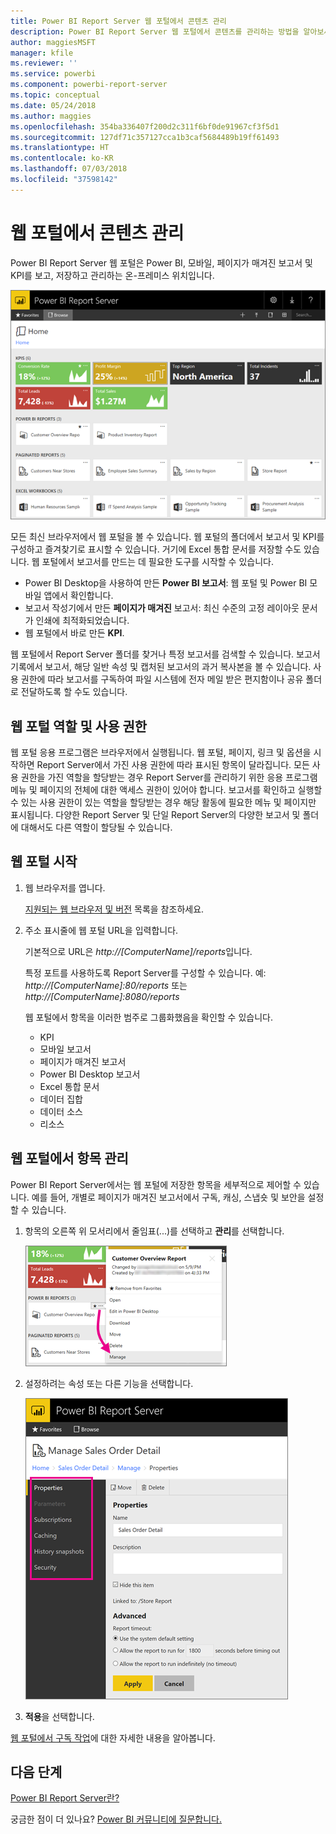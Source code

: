 ```yaml
---
title: Power BI Report Server 웹 포털에서 콘텐츠 관리
description: Power BI Report Server 웹 포털에서 콘텐츠를 관리하는 방법을 알아보세요.
author: maggiesMSFT
manager: kfile
ms.reviewer: ''
ms.service: powerbi
ms.component: powerbi-report-server
ms.topic: conceptual
ms.date: 05/24/2018
ms.author: maggies
ms.openlocfilehash: 354ba336407f200d2c311f6bf0de91967cf3f5d1
ms.sourcegitcommit: 127df71c357127cca1b3caf5684489b19ff61493
ms.translationtype: HT
ms.contentlocale: ko-KR
ms.lasthandoff: 07/03/2018
ms.locfileid: "37598142"
---
```

# <a name="manage-content-in-the-web-portal"></a>웹 포털에서 콘텐츠 관리 
Power BI Report Server 웹 포털은 Power BI, 모바일, 페이지가 매겨진 보고서 및 KPI를 보고, 저장하고 관리하는 온-프레미스 위치입니다.

![보고서 서버 웹 포털](media/getting-around/report-server-web-portal.png)

모든 최신 브라우저에서 웹 포털을 볼 수 있습니다. 웹 포털의 폴더에서 보고서 및 KPI를 구성하고 즐겨찾기로 표시할 수 있습니다. 거기에 Excel 통합 문서를 저장할 수도 있습니다. 웹 포털에서 보고서를 만드는 데 필요한 도구를 시작할 수 있습니다.

* Power BI Desktop을 사용하여 만든 **Power BI 보고서**: 웹 포털 및 Power BI 모바일 앱에서 확인합니다.
* 보고서 작성기에서 만든 **페이지가 매겨진** 보고서: 최신 수준의 고정 레이아웃 문서가 인쇄에 최적화되었습니다.
* 웹 포털에서 바로 만든 **KPI**.

웹 포털에서 Report Server 폴더를 찾거나 특정 보고서를 검색할 수 있습니다. 보고서 기록에서 보고서, 해당 일반 속성 및 캡처된 보고서의 과거 복사본을 볼 수 있습니다. 사용 권한에 따라 보고서를 구독하여 파일 시스템에 전자 메일 받은 편지함이나 공유 폴더로 전달하도록 할 수도 있습니다.

## <a name="web-portal-roles-and-permissions"></a>웹 포털 역할 및 사용 권한
웹 포털 응용 프로그램은 브라우저에서 실행됩니다. 웹 포털, 페이지, 링크 및 옵션을 시작하면 Report Server에서 가진 사용 권한에 따라 표시된 항목이 달라집니다. 모든 사용 권한을 가진 역할을 할당받는 경우 Report Server를 관리하기 위한 응용 프로그램 메뉴 및 페이지의 전체에 대한 액세스 권한이 있어야 합니다. 보고서를 확인하고 실행할 수 있는 사용 권한이 있는 역할을 할당받는 경우 해당 활동에 필요한 메뉴 및 페이지만 표시됩니다. 다양한 Report Server 및 단일 Report Server의 다양한 보고서 및 폴더에 대해서도 다른 역할이 할당될 수 있습니다.

## <a name="start-the-web-portal"></a>웹 포털 시작
1. 웹 브라우저를 엽니다.
   
    [지원되는 웹 브라우저 및 버전](browser-support.md) 목록을 참조하세요.
2. 주소 표시줄에 웹 포털 URL을 입력합니다.
   
    기본적으로 URL은 <em>http://[ComputerName]/reports</em>입니다.
   
    특정 포트를 사용하도록 Report Server를 구성할 수 있습니다. 예: <em>http://[ComputerName]:80/reports</em> 또는 <em>http://[ComputerName]:8080/reports</em>
   
    웹 포털에서 항목을 이러한 범주로 그룹화했음을 확인할 수 있습니다.
   
   * KPI
   * 모바일 보고서
   * 페이지가 매겨진 보고서
   * Power BI Desktop 보고서
   * Excel 통합 문서
   * 데이터 집합
   * 데이터 소스
   * 리소스

## <a name="manage-items-in-the-web-portal"></a>웹 포털에서 항목 관리
Power BI Report Server에서는 웹 포털에 저장한 항목을 세부적으로 제어할 수 있습니다. 예를 들어, 개별로 페이지가 매겨진 보고서에서 구독, 캐싱, 스냅숏 및 보안을 설정할 수 있습니다.

1. 항목의 오른쪽 위 모서리에서 줄임표(...)를 선택하고 **관리**를 선택합니다.
   
    ![관리 선택](media/getting-around/report-server-web-portal-manage-ellipsis.png)
2. 설정하려는 속성 또는 다른 기능을 선택합니다.
   
    ![속성 선택](media/getting-around/report-server-web-portal-manage-properties.png)
3. **적용**을 선택합니다.

[웹 포털에서 구독 작업](https://docs.microsoft.com/sql/reporting-services/working-with-subscriptions-web-portal)에 대한 자세한 내용을 알아봅니다.

## <a name="next-steps"></a>다음 단계
[Power BI Report Server란?](get-started.md)

궁금한 점이 더 있나요? [Power BI 커뮤니티에 질문합니다.](https://community.powerbi.com/)

